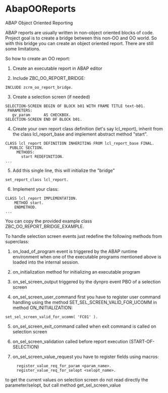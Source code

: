 # AbapOOReports
ABAP Object Oriented Reporting

ABAP reports are usually written in non-object oriented blocks of code. Project goal is to create a bridge between this non-OO and OO world. So with this bridge you can create an object oriented report. There are still some limitations.

So how to create an OO report:
1. Create an executable report in ABAP editor
  
2. Include ZBC_OO_REPORT_BRIDGE:
```ABAP   
INCLUDE zcrm_oo_report_bridge.
```

3. Create a selection screen (if needed)
```ABAP   
SELECTION-SCREEN BEGIN OF BLOCK b01 WITH FRAME TITLE text-b01.
 PARAMETERS:
   gv_param      AS CHECKBOX.
SELECTION-SCREEN END OF BLOCK b01.
```
  
4. Create your own report class definition (let's say lcl_report), inherit from the class lcl_report_base and implement abstract method "start".
```ABAP   
CLASS lcl_report DEFINITION INHERITING FROM lcl_report_base FINAL.
  PUBLIC SECTION.
	 METHODS:
	   start REDEFINITION.
...
```
     
5. Add this single line, this will initialize the "bridge"
```ABAP
set_report_class lcl_report.
```

6. Implement your class:
```ABAP
CLASS lcl_report IMPLEMENTATION.
	METHOD start.
	ENDMETHOD.
...
```
     
You can copy the provided example class ZBC_OO_REPORT_BRIDGE_EXAMPLE. 

To handle selection screen events just redefine the following methods from superclass:
1. on_load_of_program
event is triggered by the ABAP runtime environment when one of the executable programs mentioned above is loaded into the internal session. 

2. on_initialization
method for initializing an executable program
     
3. on_sel_screen_output
triggered by the dynpro event PBO of a selection screen
     
4. on_sel_screen_user_command
first you have to register user command handling using the method SET_SEL_SCREEN_VALID_FOR_UCOMM in method ON_INITIALIZATION:
```ABAP   
set_sel_screen_valid_for_ucomm( 'FC01' ).
```
     
5. on_sel_screen_exit_command
called when exit command is called on selection screen
     
6. on_sel_screen_validation
called before report execution (START-OF-SELECTION)
     
7. on_sel_screen_value_request
     you have to register fields using macros:
```ABAP   
	 register_value_req_for_param <param_name>.
	 register_value_req_for_selopt <selopt_name>.
```
to get the current values on selection screen do not read directly the parameter/selopt, but call method get_sel_screen_value
	 

  
